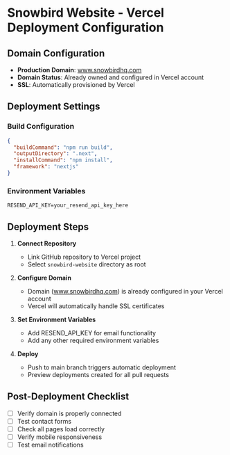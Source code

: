 # Snowbird Website - Vercel Deployment Configuration

## Domain Configuration

- **Production Domain**: www.snowbirdhq.com
- **Domain Status**: Already owned and configured in Vercel account
- **SSL**: Automatically provisioned by Vercel

## Deployment Settings

### Build Configuration

```json
{
  "buildCommand": "npm run build",
  "outputDirectory": ".next",
  "installCommand": "npm install",
  "framework": "nextjs"
}
```

### Environment Variables

```
RESEND_API_KEY=your_resend_api_key_here
```

## Deployment Steps

1. **Connect Repository**
   - Link GitHub repository to Vercel project
   - Select `snowbird-website` directory as root

2. **Configure Domain**
   - Domain (www.snowbirdhq.com) is already configured in your Vercel account
   - Vercel will automatically handle SSL certificates

3. **Set Environment Variables**
   - Add RESEND_API_KEY for email functionality
   - Add any other required environment variables

4. **Deploy**
   - Push to main branch triggers automatic deployment
   - Preview deployments created for all pull requests

## Post-Deployment Checklist

- [ ] Verify domain is properly connected
- [ ] Test contact forms
- [ ] Check all pages load correctly
- [ ] Verify mobile responsiveness
- [ ] Test email notifications
